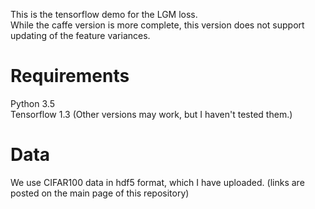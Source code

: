 This is the tensorflow demo for the LGM loss.  
While the caffe version is more complete, this version does not support updating of the feature variances.

# Requirements
Python 3.5  
Tensorflow 1.3
(Other versions may work, but I haven't tested them.)

# Data
We use CIFAR100 data in hdf5 format, which I have uploaded. (links are posted on the main page of this repository)
